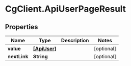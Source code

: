 # CgClient.ApiUserPageResult

## Properties

Name | Type | Description | Notes
------------ | ------------- | ------------- | -------------
**value** | [**[ApiUser]**](ApiUser.md) |  | [optional] 
**nextLink** | **String** |  | [optional] 


